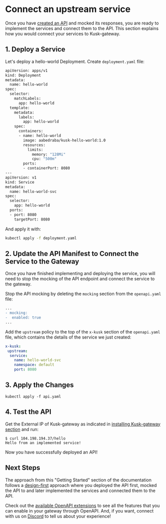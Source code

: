 # Connect an upstream service

Once you have [created an API](deploy-an-api.md) and mocked its responses, you are ready to implement the services and connect them to the API. 
This section explains how you would connect your services to Kusk-gateway. 

## **1. Deploy a Service**

Let's deploy a hello-world Deployment. Create `deployment.yaml` file:

```sh 
apiVersion: apps/v1
kind: Deployment
metadata:
  name: hello-world
spec:
  selector:
    matchLabels:
      app: hello-world
  template:
    metadata:
      labels:
        app: hello-world
    spec:
      containers:
      - name: hello-world
        image: aabedraba/kusk-hello-world:1.0
        resources:
          limits:
            memory: "128Mi"
            cpu: "500m"
        ports:
        - containerPort: 8080
---
apiVersion: v1
kind: Service
metadata:
  name: hello-world-svc
spec:
  selector:
    app: hello-world
  ports:
  - port: 8080
    targetPort: 8080
```

And apply it with: 

```sh
kubectl apply -f deployment.yaml
```

## **2. Update the API Manifest to Connect the Service to the Gateway**

Once you have finished implementing and deploying the service, you will need to stop the mocking of the API endpoint and connect the service to the gateway. 

Stop the API mocking by deleting the `mocking` section from the `openapi.yaml` file: 

```diff
...
- mocking: 
-  enabled: true
...
```

Add the `upstream` policy to the top of the `x-kusk` section of the `openapi.yaml` file, which contains the details of the service we just created:

```yaml
x-kusk:
 upstream:
  service:
    name: hello-world-svc
    namespace: default
    port: 8080
```

## **3. Apply the Changes**

```
kubectl apply -f api.yaml
```

## **4. Test the API**

Get the External IP of Kusk-gateway as indicated in [installing Kusk-gateway section](./installation/#get-the-gateways-external-ip) and run:

```
$ curl 104.198.194.37/hello
Hello from an implemented service!
```

Now you have successfully deployed an API! 

## Next Steps

The approach from this "Getting Started" section of the documentation follows a [design-first](https://kubeshop.io/blog/from-design-first-to-automated-deployment-with-openapi) approach where you deployed the API first, mocked the API to and later implemented the services and connected them to the API.

Check out the [available OpenAPI extensions](../guides/working-with-extension.md) to see all the features that you can enable in your gateway through OpenAPI. And, if you want, connect with us on [Discord](https://discord.gg/6zupCZFQbe) to tell us about your experience!